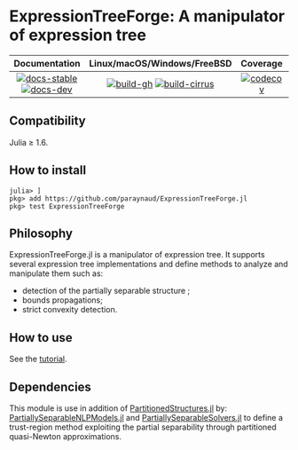 # ExpressionTreeForge: A manipulator of expression tree

| **Documentation** | **Linux/macOS/Windows/FreeBSD** | **Coverage** | **DOI** |
|:-----------------:|:-------------------------------:|:------------:|:-------:|
| [![docs-stable][docs-stable-img]][docs-stable-url] [![docs-dev][docs-dev-img]][docs-dev-url] | [![build-gh][build-gh-img]][build-gh-url] [![build-cirrus][build-cirrus-img]][build-cirrus-url] | [![codecov][codecov-img]][codecov-url] | [![doi][doi-img]][doi-url] |

[docs-stable-img]: https://img.shields.io/badge/docs-stable-blue.svg
[docs-stable-url]: https://paraynaud.github.io/ExpressionTreeForge.jl/stable
[docs-dev-img]: https://img.shields.io/badge/docs-dev-purple.svg
[docs-dev-url]: https://paraynaud.github.io/ExpressionTreeForge.jl/dev
[build-gh-img]: https://github.com/paraynaud/ExpressionTreeForge.jl/workflows/CI/badge.svg?branch=master
[build-gh-url]: https://github.com/paraynaud/ExpressionTreeForge.jl/actions
[build-cirrus-img]: https://img.shields.io/cirrus/github/paraynaud/ExpressionTreeForge.jl?logo=Cirrus%20CI
[build-cirrus-url]: https://cirrus-ci.com/github/paraynaud/ExpressionTreeForge.jl
[codecov-img]: https://codecov.io/gh/paraynaud/ExpressionTreeForge.jl/branch/master/graph/badge.svg
[codecov-url]: https://app.codecov.io/gh/paraynaud/ExpressionTreeForge.jl
[doi-img]: https://img.shields.io/badge/DOI-10.5281%2Fzenodo.822073-blue.svg
[doi-url]: https://doi.org/10.5281/zenodo.822073

## Compatibility
Julia ≥ 1.6.

## How to install
```
julia> ]
pkg> add https://github.com/paraynaud/ExpressionTreeForge.jl
pkg> test ExpressionTreeForge
```

## Philosophy
ExpressionTreeForge.jl is a manipulator of expression tree.
It supports several expression tree implementations and define methods to analyze and manipulate them such as:
- detection of the partially separable structure ;
- bounds propagations;
- strict convexity detection.

## How to use 
See the [tutorial](https://paraynaud.github.io/ExpressionTreeForge.jl/dev/tutorial/).

## Dependencies
This module is use in addition of [PartitionedStructures.jl](https://github.com/paraynaud/PartitionedStructures.jl) by: [PartiallySeparableNLPModels.jl](https://github.com/paraynaud/PartiallySeparableNLPModels.jl) and [PartiallySeparableSolvers.jl](https://github.com/paraynaud/PartiallySeparableSolvers.jl) to define a trust-region method exploiting the partial separability through partitioned quasi-Newton approximations. 